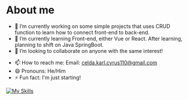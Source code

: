# About me


- 🔭 I’m currently working on some simple projects that uses CRUD function to learn how to connect front-end to back-end.
- 🌱 I’m currently learning Front-end, either Vue or React. After learning, planning to shift on Java SpringBoot.
- 👯 I’m looking to collaborate on anyone with the same interest!
<!--
- 🤔 I’m looking for help with ...
- 💬 Ask me about ...
-->
- 📫 How to reach me: Email: celda.karl.cyrus110@gmail.com
- 😄 Pronouns: He/Him
- ⚡ Fun fact: I'm just starting!

[![My Skills](https://skillicons.dev/icons?i=js,html,css,wasm)](https://skillicons.dev)

